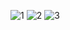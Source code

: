 ![1](https://github.com/user-attachments/assets/00bb00b5-740d-4ae8-a584-237a020406ba)
![2](https://github.com/user-attachments/assets/72329f00-c8a5-4e6c-83e3-f32010635990)
![3](https://github.com/user-attachments/assets/cdb31ea6-1748-4f87-87e5-ec2082a92efc)
